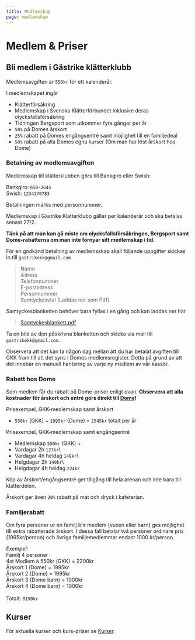 ```yaml
---
title: Medlemskap
page: medlemskap
---
```


# Medlem & Priser

## Bli medlem i Gästrike klätterklubb

Medlemsavgiften är `550kr` för ett kalenderår.

I medlemskapet ingår
- Klätterförsäkring
- Medlemskap i Svenska Klätterförbundet inklusive deras olycksfallsförsäkring
- Tidningen Bergsport som utkommer fyra gånger per år
- `50%` på Domes årskort
- `25%` rabatt på Domes engångsentré samt möjlighet till en familjedeal
- `50%` rabatt på alla Domes egna kurser (Om man har löst årskort hos Dome)

### Betalning av medlemsavgiften

Medlemskap till klätterklubben görs till Bankgiro eller Swish:

Bankgiro: `650-2645`\
Swish: `1234170783`

Betalningen märks med personnummer.

Medlemskap i Gästrike Klätterklubb gäller per kalenderår och ska betalas senast 27/2.

**Tänk på att man kan gå miste om olycksfallsförsäkringen, Bergsport samt Dome-rabatterna om man inte förnyar sitt medlemskap i tid.**

För en godkänd betalning av medlemsskap skall följande uppgifter skickas in till `gastrikekk@gmail.com`

> Namn \
Adress\
Telefonnummer\
E-postadress\
Personnummer\
Samtyckesvtal (Laddas ner som Pdf)

Samtyckesblanketten behöver bara fyllas i en gång och kan laddas ner här
> <a href="/assets/files/styrdokument/Samtyckesblankett.pdf" target="_blank">Samtyckesblankett.pdf</a>.

Ta en bild av den påskrivna blanketten och skicka via mail till `gastrikekk@gmail.com`.

Observera att det kan ta någon dag mellan att du har betalat avgiften till GKK fram till att det syns i Domes medlemsregister. Detta på grund av att det innebär en manuell hantering av varje ny medlem av vår kassör.

### Rabatt hos Dome

Som medlem får du rabatt på Dome-priser enligt ovan. **Observera att alla kostnader för årskort och entré görs direkt till <a href="https://www.thedome.se/" target="_blank">Dome</a>!**

Prisexempel, GKK-medlemskap samt årskort
- `550kr` (GKK) + `1995kr` (Dome) = `2545kr` totalt per år

Prisexempel, GKK-medlemskap samt engångsentré
- Medlemskap `550kr` (GKK) +
- Vardagar 2h `127kr`\
- Vardagar 4h heldag `149kr`\
- Helgdagar 2h `149kr`\
- Helgdagar 4h heldag `224kr`

Köp av årskort/engångsentré ger tillgång till hela arenan och inte bara till klätterdelen.

Årskort ger även `20%` rabatt på mat och dryck i kafeterian.

### Familjerabatt

Om fyra personer ur en familj blir medlem (vuxen eller barn) ges möjlighet till extra rabatterade årskort.
I dessa fall betalar två personer ordinare pris (1995kr/person) och övriga familjemedlemmar endast 1000 kr/person.

*Exempel:* \
Familj 4 personer\
4st Medlem á 550kr (GKK) = 2200kr\
Årskort 1 (Dome) = 1995kr \
Årskort 2 (Dome) = 1995kr \
Årskort 3 (Dome barn) = 1000kr\
Årskort 4 (Dome barn) = 1000kr\
\
Totalt: `8190kr`


## Kurser

För aktuella kurser och kurs-priser se [Kurser](./kurser).
